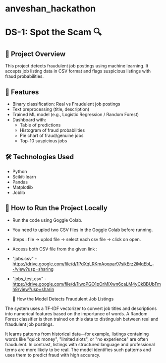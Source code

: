 # anveshan_hackathon
# DS-1: Spot the Scam 🔍

## 📌 Project Overview
This project detects fraudulent job postings using machine learning. It accepts job listing data in CSV format and flags suspicious listings with fraud probabilities.

## 🧠 Features
- Binary classification: Real vs Fraudulent job postings
- Text preprocessing (title, description)
- Trained ML model (e.g., Logistic Regression / Random Forest)
- Dashboard with:
  - Table of predictions
  - Histogram of fraud probabilities
  - Pie chart of fraud/genuine jobs
  - Top-10 suspicious jobs

## 🛠️ Technologies Used
- Python
- Scikit-learn
- Pandas
- Matplotlib 
- Joblib

## 🚀 How to Run the Project Locally
- Run the code using Goggle Colab.
- You need to uplod two CSV files in the Goggle Colab before running.
- Steps : file -> uplod file -> select each csv file -> click on open.
- Access both CSV file from the given link :
- "jobs.csv" - https://drive.google.com/file/d/1PdXqLRKmAoopar97sikErz2iMqEbI_--/view?usp=sharing
- "jobs_test.csv" - https://drive.google.com/file/d/1lwoPGO1pOrMiXwn6caLM4yCkBBUbFmh8/view?usp=sharin

  🧠 How the Model Detects Fraudulent Job Listings

The system uses a TF-IDF vectorizer to convert job titles and descriptions into numerical features based on the importance of words. A Random Forest classifier is then trained on this data to distinguish between real and fraudulent job postings.

It learns patterns from historical data—for example, listings containing words like "quick money", "limited slots", or "no experience" are often fraudulent. In contrast, listings with structured language and professional terms are more likely to be real. The model identifies such patterns and uses them to predict fraud with high accuracy.



